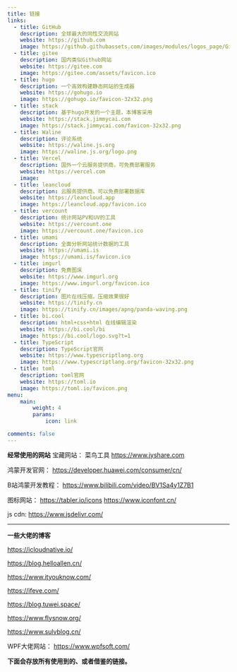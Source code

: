 ```yaml
---
title: 链接
links:
  - title: GitHub
    description: 全球最大的同性交流网站
    website: https://github.com
    image: https://github.githubassets.com/images/modules/logos_page/GitHub-Mark.png
  - title: gitee
    description: 国内类似Github网站
    website: https://gitee.com
    image: https://gitee.com/assets/favicon.ico
  - title: hugo
    description: 一个高效构建静态网站的生成器
    website: https://gohugo.io
    image: https://gohugo.io/favicon-32x32.png
  - title: stack
    description: 基于hugo开发的一个主题，本博客采用
    website: https://stack.jimmycai.com
    image: https://stack.jimmycai.com/favicon-32x32.png
  - title: Waline
    description: 评论系统
    website: https://waline.js.org
    image: https://waline.js.org/logo.png
  - title: Vercel
    description: 国外一个云服务提供商，可免费部署服务
    website: https://vercel.com
    image: 
  - title: leancloud
    description: 云服务提供商，可以免费部署数据库
    website: https://leancloud.app
    image: https://leancloud.app/favicon.ico
  - title: vercount
    description: 统计网站PV和UV的工具
    website: https://vercount.one
    image: https://vercount.one/favicon.ico
  - title: umami
    description: 全面分析网站统计数据的工具
    website: https://umami.is
    image: https://umami.is/favicon.ico
  - title: imgurl
    description: 免费图床
    website: https://www.imgurl.org
    image: https://www.imgurl.org/favicon.ico
  - title: tinify
    description: 图片在线压缩，压缩效果很好
    website: https://tinify.cn
    image: https://tinify.cn/images/apng/panda-waving.png
  - title: bi.cool
    description: html+css+html 在线编辑渲染
    website: https://bi.cool/bi
    image: https://bi.cool/logo.svg?t=1
  - title: TypeScript
    description: TypeScript官网
    website: https://www.typescriptlang.org
    image: https://www.typescriptlang.org/favicon-32x32.png
  - title: toml
    description: toml官网
    website: https://toml.io
    image: https://toml.io/favicon.png
menu:
    main: 
        weight: 4
        params:
            icon: link

comments: false
---
```


**经常使用的网站**
宝藏网站： 菜鸟工具 https://www.jyshare.com

鸿蒙开发官网： https://developer.huawei.com/consumer/cn/

B站鸿蒙开发教程： https://www.bilibili.com/video/BV1Sa4y1Z7B1

图标网站：
https://tabler.io/icons    https://www.iconfont.cn/

js cdn: https://www.jsdelivr.com/

---

**一些大佬的博客**

https://icloudnative.io/

https://blog.helloallen.cn/

https://www.ityouknow.com/

https://ifeve.com/

https://blog.tuwei.space/

https://www.flysnow.org/

https://www.sulvblog.cn/

WPF大佬网站： https://www.wpfsoft.com/



**下面会存放所有使用到的、或者借鉴的链接。**
